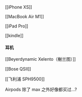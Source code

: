 
[[iPhone XS]]

[[MacBook Air M1]]

[[iPad Pro]]

[[kindle]]


#### 耳机
[[Beyerdynamic Xelento（榭兰图）]]

[[Bose QSII]]

[[飞利浦 SPH9500]]

Airpods 除了 max 之外好像都买过...?

